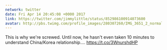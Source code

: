 ```yaml
---
network: twitter
date: Fri Apr 14 20:45:08 +0000 2017
link: https://twitter.com/jimmylittle/status/852986100914073600
avatar: http://pbs.twimg.com/profile_images/280307260/IMG_3651_2_normal.jpg
---
```


This is why we're screwed. Until now, he hasn't even taken 10 minutes to understand China/Korea relationship.… https://t.co/3WnurshdHP
